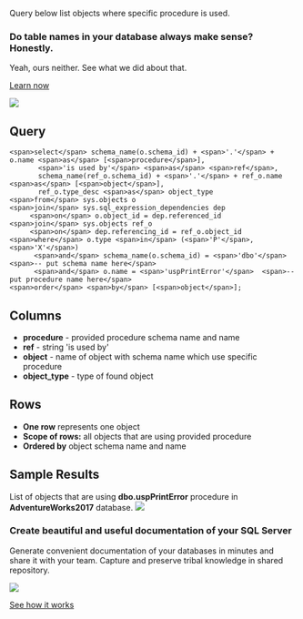 Query below list objects where specific procedure is used.

### Do table names in your database always make sense? Honestly.

Yeah, ours neither. See what we did about that.

[Learn now](https://dataedo.com/blog/confused-when-trying-to-work-with-databases?cta=kb-query-table-names)

[![](https://dataedo.com/asset/img/markdown/docs/test-article/edca6a29318bb7640068f5c69a5af4ba.png#center)](https://dataedo.com/blog/confused-when-trying-to-work-with-databases?cta=kb-query-table-names)

## Query

```
<span>select</span> schema_name(o.schema_id) + <span>'.'</span> + o.name <span>as</span> [<span>procedure</span>],
       <span>'is used by'</span> <span>as</span> <span>ref</span>,
       schema_name(ref_o.schema_id) + <span>'.'</span> + ref_o.name <span>as</span> [<span>object</span>],
       ref_o.type_desc <span>as</span> object_type
<span>from</span> sys.objects o
<span>join</span> sys.sql_expression_dependencies dep
     <span>on</span> o.object_id = dep.referenced_id
<span>join</span> sys.objects ref_o
     <span>on</span> dep.referencing_id = ref_o.object_id
<span>where</span> o.type <span>in</span> (<span>'P'</span>, <span>'X'</span>)
      <span>and</span> schema_name(o.schema_id) = <span>'dbo'</span>  <span>-- put schema name here</span>
      <span>and</span> o.name = <span>'uspPrintError'</span>  <span>-- put procedure name here</span>
<span>order</span> <span>by</span> [<span>object</span>];
```

## Columns

-   **procedure** - provided procedure schema name and name
-   **ref** - string 'is used by'
-   **object** - name of object with schema name which use specific procedure
-   **object\_type** - type of found object

## Rows

-   **One row** represents one object
-   **Scope of rows:** all objects that are using provided procedure
-   **Ordered by** object schema name and name

## Sample Results

List of objects that are using **dbo.uspPrintError** procedure in **AdventureWorks2017** database. ![](https://dataedo.com/asset/img/kb/query/sql-server/find_where_procedure_used.png)

### Create beautiful and useful documentation of your SQL Server

Generate convenient documentation of your databases in minutes and share it with your team. Capture and preserve tribal knowledge in shared repository.

[![](https://dataedo.com/asset/img/markdown/docs/test-article/30c11fa4b210f11740f56e85ca8bf9c6.gif)](https://demo.dataedo.com/)

[See how it works](https://demo.dataedo.com/)